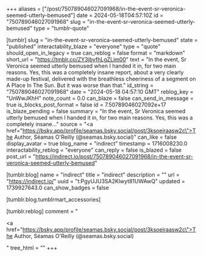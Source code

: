 +++
aliases = ["/post/750789046027091968/in-the-event-sr-veronica-seemed-utterly-bemused"]
date = 2024-05-18T04:57:10Z
id = "750789046027091968"
slug = "in-the-event-sr-veronica-seemed-utterly-bemused"
type = "tumblr-quote"

[tumblr]
slug = "in-the-event-sr-veronica-seemed-utterly-bemused"
state = "published"
interactability_blaze = "everyone"
type = "quote"
should_open_in_legacy = true
can_reblog = false
format = "markdown"
short_url = "https://tmblr.co/ZY3jbyfhLgZLim00"
text = "In the event, Sr Veronica seemed utterly bemused when I handed it in, for two main reasons. Yes, this was a completely insane report, about a very clearly made-up festival, delivered with the breathless cheeriness of a segment on A Place In The Sun. But it was worse than that."
id_string = "750789046027091968"
date = "2024-05-18 04:57:10 GMT"
reblog_key = "UnWwJKhH"
note_count = 0.0
can_blaze = false
can_send_in_message = true
is_blocks_post_format = false
id = 7.50789046027092e+17
is_blaze_pending = false
summary = "In the event, Sr Veronica seemed utterly bemused when I handed it in, for two main reasons. Yes, this was a completely insane..."
source = "<a href=\"https://bsky.app/profile/seamas.bsky.social/post/3ksoeiraasw2c\">The Author, Séamas O'Reilly (@seamas.bsky.social)</a>"
can_like = false
display_avatar = true
blog_name = "indirect"
timestamp = 1716008230.0
interactability_reblog = "everyone"
can_reply = false
is_blazed = false
post_url = "https://indirect.io/post/750789046027091968/in-the-event-sr-veronica-seemed-utterly-bemused"

[tumblr.blog]
name = "indirect"
title = "indirect"
description = ""
url = "https://indirect.io/"
uuid = "t:PgyUJU3SA2Klwyt81UWAwQ"
updated = 1739927643.0
can_show_badges = false

[tumblr.blog.tumblrmart_accessories]

[tumblr.reblog]
comment = "<p><a href=\"https://bsky.app/profile/seamas.bsky.social/post/3ksoeiraasw2c\">The Author, Séamas O'Reilly (@seamas.bsky.social)</a></p>"
tree_html = ""
+++
